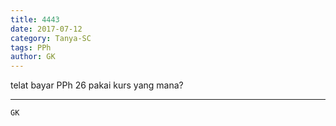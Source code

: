 ```yaml
---
title: 4443
date: 2017-07-12
category: Tanya-SC
tags: PPh
author: GK
---
```


telat bayar PPh 26 pakai kurs yang mana?

---



`GK`
